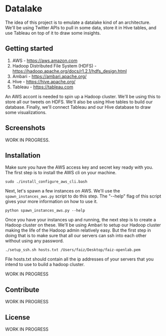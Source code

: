 # Datalake
The idea of this project is to emulate a datalake kind of an architecture. 
We'll be using Twitter APIs to pull in some data, store it in Hive tables, and use Tableau on top of it to draw some insights.

## Getting started

1. AWS - https://aws.amazon.com
2. Hadoop Distributed File System (HDFS) - https://hadoop.apache.org/docs/r1.2.1/hdfs_design.html
3. Ambari - https://ambari.apache.org/
3. Hive - https://hive.apache.org/
4. Tableau - https://tableau.com

An AWS accont is needed to spin up a Hadoop cluster. We'll be using this to store all our tweets on HDFS. We'll also be using Hive tables to build our database. Finally, we'll connect Tableau and our Hive database to draw some visualizations.

 
## Screenshots
WORK IN PROGRESS.

## Installation
Make sure you have the AWS access key and secret key ready with you. The first step is to install the AWS cli on your machine. 

```
sudo ./install_configure_aws_cli.bash
```

Next, let's spawn a few instances on AWS. We'll use the ```spawn_instances_aws.py``` script to do this step. The "--help" flag of this script gives your more information on how to use it.

```
python spawn_instances_aws.py --help
```
Once you have your instances up and running, the next step is to create a Hadoop cluster on these. We'll be using Ambari to setup our Hadoop cluster making the life of the Hadoop admin relatively easy. But the first step in doing that is to make sure that all our servers can ssh into each other without using any password.

```
./setup_ssh.sh hosts.txt /Users/faiz/Desktop/faiz-openlab.pem 
```

File hosts.txt should contain all the ip addresses of your servers that you intend to use to build a hadoop cluster.

WORK IN PROGRESS

## Contribute
WORK IN PROGRESS

## License
WORK IN PROGRESS
